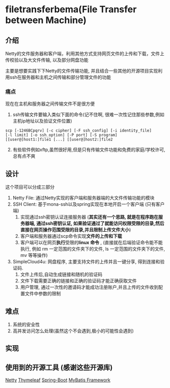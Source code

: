 # filetransferbema(File Transfer between Machine)

## 介绍
Netty的文件服务器和客户端，利用其他方式支持网页文件的上传和下载，文件上传校验以及大文件传输, 以及部分网盘功能

主要是想要实践下下Netty的文件传输功能, 并且结合一些其他的开源项目实现利用ssh在服务器和主机之间传输和部分管理文件的功能

### 痛点
现在在主机和服务器之间传输文件不是很方便
1. ssh传输文件要输入类似下面的命令(记不住啊, 很难一次性记住那些参数,例如主机ip地址以及验证文件位置)
```shell
scp [-1246BCpqrv] [-c cipher] [-F ssh_config] [-i identity_file]
[-l limit] [-o ssh_option] [-P port] [-S program]
[[user@]host1:]file1 [...] [[user@]host2:]file2
```
2. 有些软件例如xftp,虽然很好用,但是只有传输文件功能和免费的家庭/学校许可,总有点不爽

## 设计

这个项目可以分成三部分

1. Netty File: 通过Netty实现的客户端和服务器端的大文件传输功能的模块
2. SSH Client: 基于mona-ssh以及spring实现在本地开启一个客户端 (只有客户端)
   1. 实现通过ssh密钥认证连接服务器 (**其实还有一个思路, 就是在程序跑在服务器端, 通过ssh密钥认证, 如果验证通过了就能访问权限受限的目录,然后直接在网页操作范围受限的目录,并且限制上传文件大小**)
   2. 客户端和服务器通过scp命令实现**文件的上传和下载**
   3. 客户端可以在网页**执行**受限的**linux 命令** , (直接就在后端验证命令能不能执行, 例如 rm 一定范围的文件夹下的文件, ls 一定范围的文件夹下的文件, mv 等等操作)
3. SimpleCloud4u: 网盘程序, 主要支持文件的上传并且一键分享, 得到连接和验证码.
   1. 文件上传后,自动生成链接和随机的验证码
   2. 文件下载需要正确的链接和正确的验证码才能正确获取文件
   3. 用户管理, 通过一次性的邀请码才能成功注册账户,并且上传的文件收到配置文件中参数的限制



## 难点

1. 系统的安全性
2. 高并发访问怎么处理(虽然这个不会遇到,极小的可能性会遇到)

## 实现

## 使用到的开源工具 (感谢这些开源库)
[Netty](https://netty.io/)
[Thymeleaf](https://docs.spring.io/spring-boot/docs/2.6.3/reference/htmlsingle/#boot-features-spring-mvc-template-engines)
[Spring-Boot](https://docs.spring.io/spring-boot)
[MyBatis Framework](https://mybatis.org/spring-boot-starter/mybatis-spring-boot-autoconfigure/)